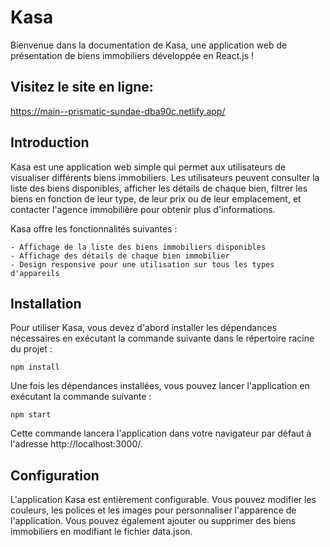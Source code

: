 # Kasa
Bienvenue dans la documentation de Kasa, une application web de présentation de biens immobiliers développée en React.js !
 
 ## Visitez le site en ligne:

https://main--prismatic-sundae-dba90c.netlify.app/

 ## Introduction

Kasa est une application web simple qui permet aux utilisateurs de visualiser différents biens immobiliers. Les utilisateurs peuvent consulter la liste des biens disponibles, afficher les détails de chaque bien, filtrer les biens en fonction de leur type, de leur prix ou de leur emplacement, et contacter l'agence immobilière pour obtenir plus d'informations.

Kasa offre les fonctionnalités suivantes :

    - Affichage de la liste des biens immobiliers disponibles
    - Affichage des détails de chaque bien immobilier
    - Design responsive pour une utilisation sur tous les types d'appareils

## Installation

Pour utiliser Kasa, vous devez d'abord installer les dépendances nécessaires en exécutant la commande suivante dans le répertoire racine du projet :

`npm install`

Une fois les dépendances installées, vous pouvez lancer l'application en exécutant la commande suivante :

`npm start`

Cette commande lancera l'application dans votre navigateur par défaut à l'adresse http://localhost:3000/.

## Configuration

L'application Kasa est entièrement configurable. Vous pouvez modifier les couleurs, les polices et les images pour personnaliser l'apparence de l'application. Vous pouvez également ajouter ou supprimer des biens immobiliers en modifiant le fichier data.json.
